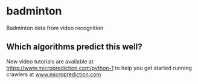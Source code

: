 # badminton
Badminton data from video recognition


## Which algorithms predict this well?

New video tutorials are available at https://www.microprediction.com/python-1 to help you
get started running crawlers at www.microprediction.com
